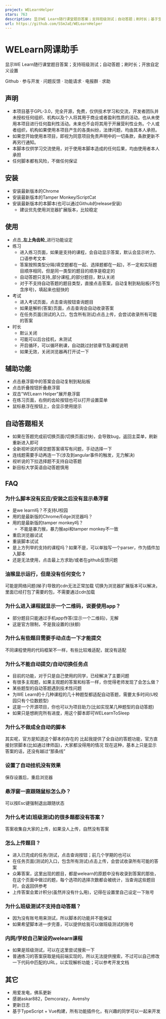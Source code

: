 ```yaml
---
project: WELearnHelper
stars: 763
description: 显示WE Learn随行课堂题目答案；支持班级测试；自动答题；刷时长；基于生成式AI(ChatGPT)的答案生成
url: https://github.com/SSmJaE/WELearnHelper
---
```


WELearn网课助手
===========

显示WE Learn随行课堂题目答案；支持班级测试；自动答题；刷时长；开放自定义设置

Github · 参与开发 · 问题反馈 · 功能请求 · 电报群 · 求助

声明
--

-   本项目基于GPL-3.0，完全开源，免费，仅供技术学习和交流，开发者团队并未授权任何组织、机构以及个人将其用于商业或者盈利性质的活动。也从未使用本项目进行任何盈利性活动。未来也不会将其用于开展营利性业务。个人或者组织，机构如果使用本项目产生的各类纠纷，法律问题，均由其本人承担。
-   如果您开始使用本项目，即视为同意项目免责声明中的一切条款，条款更新不再另行通知。
-   本脚本仅供学习交流使用，对于使用本脚本造成的任何后果，均由使用者本人承担
-   任何脚本都有风险，不做任何保证

安装
--

-   安装最新版本的Chrome
-   安装最新版本的Tamper Monkey/ScriptCat
-   安装最新版本的本脚本(也可以通过Github的release安装)
    -   建议优先使用浏览器扩展版本，比较稳定

使用
--

-   点击_**左上角齿轮**_进行功能设定
-   练习
    -   进入练习页面，如果是支持的课程，会自动显示答案，默认会显示听力、口语参考文本
    -   答案按照类型分隔(填空题都在一起、选择题都在一起)，不一定和实际题目顺序相同，但是同一类型的题目的顺序是稳定的
    -   自动答题只支持_部分课程_的部分题目，默认关闭
    -   对于不支持自动答题的题目类型，直接点击答案，自动复制到粘贴板(不包含序号)，填起来也挺快的
-   考试
    -   进入考试页面，点击查询按钮查询题目
    -   如果是解析(答案)页面，点击查询会自动收录答案
    -   在任务页面(测试的入口，包含所有测试)点击上传，会尝试收录所有可能的答案
-   时长
    -   默认关闭
    -   可能可以后台挂机，未测试
    -   开启循环，可以循环刷课，自动跳过封锁章节及课程说明
    -   如果无效，关闭浏览器再打开试一下

辅助功能
----

-   点击悬浮窗中的答案会自动复制到粘贴板
-   点击折叠按钮折叠悬浮窗
-   双击"WELearn Helper"展开悬浮窗
-   在练习页面，右侧的齿轮按钮也可以打开设置菜单
-   鼠标悬浮在按钮上，会显示使用提示

自动答题相关
------

-   如果在答题完成前切换页面(切换页面过快)，会导致bug，返回主菜单，刷新重新进入即可
-   全新视听说的填空题答案填写有问题，手动选择一下
-   连线题需要手动再连一下(涉及到angular事件的触发，无力解决)
-   视听说的下拉选择题不支持自动答题
-   新目标大学英语自动答题慎用

FAQ
---

### 为什么脚本没有反应/安装之后没有显示悬浮窗

-   是we learn吗？不支持U校园
-   用的是最新版的Chrome/Edge浏览器吗？
-   用的是最新版的tamper monkey吗？
    -   不能是暴力猴，暴力猴api和tamper monkey不一致
-   重启浏览器试试
-   重装脚本试试
-   是上方列举的支持的课程吗？如果不是，可以单独写一个parser，作为插件加入脚本
-   还是无法使用，点击最上方求助/或者在github反馈问题

### 油猴显示运行，但是没有任何变化？

可能是网络问题(梯子)导致的cdn无法正常加载 切换为浏览器扩展版本可以解决，里面已经打包了需要的包，不需要通过cdn加载

### 为什么进入课程就显示一个二维码，说要使用app？

-   部分题目只能通过手机app作答(显示一个二维码)，无解
-   这是官方限制，不是我设置的(扶额)

### 为什么有些题目需要手动点击一下才能提交

不同课程使用的代码框架不一样，有些比较难适配，就没有适配

### 为什么不能自动提交/自动切换任务点

-   目前的功能，对于只是自己使用的同学，已经解决了主要问题
-   有很多主观题，如果主观题的答案和标答一样，你觉得老师发现了会怎么做？
-   某些题型的自动答题遇到技术性问题
-   为WE Learn的十几种课程的几十种题型都适配自动答题，需要太多时间(U校园只有个位数题型)
-   这是一个开源项目，你也可以为项目助力(比如实现某几种题型的自动答题)
-   如果只是想刷完所有进度，用这个脚本即可WELearnToSleep

### 为什么不做成全自动的脚本

其实呢，官方是知道这个脚本的存在的 比起我提供了全自动的答题功能，官方直接封禁脚本(比如通过律师函)，大家都没得用的情况 现在这种，基本上只是显示答案的话，还没有越过“那条线”

### 设置了自动挂机没有效果

保存设置后，重启浏览器

### 悬浮窗一直跟随鼠标怎么办？

可以按Esc键强制退出跟随状态

### 为什么考试(班级测试)的很多题都没有答案？

答案收集自大家的上传，如果没人上传，自然没有答案

### 怎么上传题目？

-   进入已完成的任务/测试，点击查询按钮；前几个学期的也可以
-   在任务页面(测试的入口，包含所有测试)点击上传，会尝试收录所有可能的答案
-   众筹答案，这里出现的题目，都是welearn的原题中没有收录到答案的那些，在这个页面中做过的题，每个选项的选择次数都会被统计，当查询这些题目时，会返回供参考
-   上传答案会累计积分(虽然并没有什么用)，记得在设置里自己设定一下账号

### 为什么班级测试不支持自动答题？

-   因为没有账号用来测试，所以脚本的功能并不能保证
-   如果希望脚本进一步完善，可以提供给我可以做班级测试的账号

### 内网/学校自己架设的welearn课程

-   如果是班级测试，可以在这里尝试搜索一下
-   普通练习的答案获取是纯前端实现的，所以无法提供搜索，不过可以自己修改一下代码中匹配的URL，以实现解析功能；可以参考开发文档

其它
--

-   用爱发电，佛系更新
-   感谢askar882，Demcorazy，Avenshy
-   更新日志
-   基于TypeScript + Vue构建，所有功能插件化，有兴趣的同学可以一起来开发
